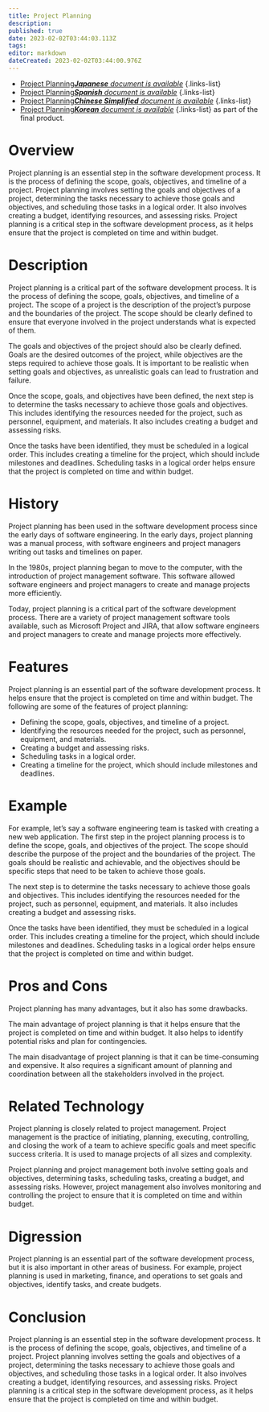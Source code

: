 ```yaml
---
title: Project Planning
description: 
published: true
date: 2023-02-02T03:44:03.113Z
tags: 
editor: markdown
dateCreated: 2023-02-02T03:44:00.976Z
---
```


- [Project Planning***Japanese** document is available*](/ja/Knowledge-base/Dictionary/project-planning)
{.links-list}
- [Project Planning***Spanish** document is available*](/es/Knowledge-base/Dictionary/project-planning)
{.links-list}
- [Project Planning***Chinese Simplified** document is available*](/zh/Knowledge-base/Dictionary/project-planning)
{.links-list}
- [Project Planning***Korean** document is available*](/ko/Knowledge-base/Dictionary/project-planning)
{.links-list}
 as part of the final product.

# Overview
Project planning is an essential step in the software development process. It is the process of defining the scope, goals, objectives, and timeline of a project. Project planning involves setting the goals and objectives of a project, determining the tasks necessary to achieve those goals and objectives, and scheduling those tasks in a logical order. It also involves creating a budget, identifying resources, and assessing risks. Project planning is a critical step in the software development process, as it helps ensure that the project is completed on time and within budget.

# Description
Project planning is a critical part of the software development process. It is the process of defining the scope, goals, objectives, and timeline of a project. The scope of a project is the description of the project’s purpose and the boundaries of the project. The scope should be clearly defined to ensure that everyone involved in the project understands what is expected of them. 

The goals and objectives of the project should also be clearly defined. Goals are the desired outcomes of the project, while objectives are the steps required to achieve those goals. It is important to be realistic when setting goals and objectives, as unrealistic goals can lead to frustration and failure. 

Once the scope, goals, and objectives have been defined, the next step is to determine the tasks necessary to achieve those goals and objectives. This includes identifying the resources needed for the project, such as personnel, equipment, and materials. It also includes creating a budget and assessing risks. 

Once the tasks have been identified, they must be scheduled in a logical order. This includes creating a timeline for the project, which should include milestones and deadlines. Scheduling tasks in a logical order helps ensure that the project is completed on time and within budget. 

# History
Project planning has been used in the software development process since the early days of software engineering. In the early days, project planning was a manual process, with software engineers and project managers writing out tasks and timelines on paper. 

In the 1980s, project planning began to move to the computer, with the introduction of project management software. This software allowed software engineers and project managers to create and manage projects more efficiently. 

Today, project planning is a critical part of the software development process. There are a variety of project management software tools available, such as Microsoft Project and JIRA, that allow software engineers and project managers to create and manage projects more effectively.

# Features
Project planning is an essential part of the software development process. It helps ensure that the project is completed on time and within budget. The following are some of the features of project planning: 

* Defining the scope, goals, objectives, and timeline of a project. 
* Identifying the resources needed for the project, such as personnel, equipment, and materials. 
* Creating a budget and assessing risks. 
* Scheduling tasks in a logical order. 
* Creating a timeline for the project, which should include milestones and deadlines. 

# Example
For example, let’s say a software engineering team is tasked with creating a new web application. The first step in the project planning process is to define the scope, goals, and objectives of the project. The scope should describe the purpose of the project and the boundaries of the project. The goals should be realistic and achievable, and the objectives should be specific steps that need to be taken to achieve those goals. 

The next step is to determine the tasks necessary to achieve those goals and objectives. This includes identifying the resources needed for the project, such as personnel, equipment, and materials. It also includes creating a budget and assessing risks. 

Once the tasks have been identified, they must be scheduled in a logical order. This includes creating a timeline for the project, which should include milestones and deadlines. Scheduling tasks in a logical order helps ensure that the project is completed on time and within budget. 

# Pros and Cons
Project planning has many advantages, but it also has some drawbacks. 

The main advantage of project planning is that it helps ensure that the project is completed on time and within budget. It also helps to identify potential risks and plan for contingencies. 

The main disadvantage of project planning is that it can be time-consuming and expensive. It also requires a significant amount of planning and coordination between all the stakeholders involved in the project. 

# Related Technology
Project planning is closely related to project management. Project management is the practice of initiating, planning, executing, controlling, and closing the work of a team to achieve specific goals and meet specific success criteria. It is used to manage projects of all sizes and complexity. 

Project planning and project management both involve setting goals and objectives, determining tasks, scheduling tasks, creating a budget, and assessing risks. However, project management also involves monitoring and controlling the project to ensure that it is completed on time and within budget. 

# Digression
Project planning is an essential part of the software development process, but it is also important in other areas of business. For example, project planning is used in marketing, finance, and operations to set goals and objectives, identify tasks, and create budgets. 

# Conclusion
Project planning is an essential step in the software development process. It is the process of defining the scope, goals, objectives, and timeline of a project. Project planning involves setting the goals and objectives of a project, determining the tasks necessary to achieve those goals and objectives, and scheduling those tasks in a logical order. It also involves creating a budget, identifying resources, and assessing risks. Project planning is a critical step in the software development process, as it helps ensure that the project is completed on time and within budget.